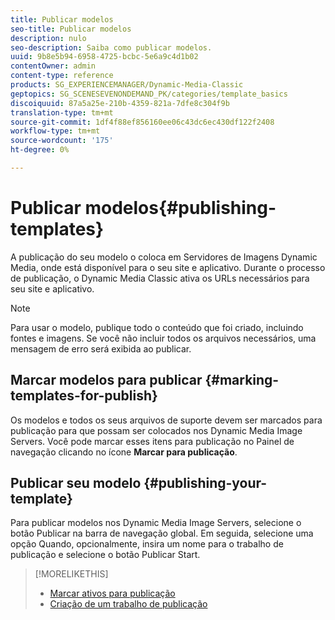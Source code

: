 ```yaml
---
title: Publicar modelos
seo-title: Publicar modelos
description: nulo
seo-description: Saiba como publicar modelos.
uuid: 9b8e5b94-6958-4725-bcbc-5e6a9c4d1b02
contentOwner: admin
content-type: reference
products: SG_EXPERIENCEMANAGER/Dynamic-Media-Classic
geptopics: SG_SCENESEVENONDEMAND_PK/categories/template_basics
discoiquuid: 87a5a25e-210b-4359-821a-7dfe8c304f9b
translation-type: tm+mt
source-git-commit: 1df4f88ef856160ee06c43dc6ec430df122f2408
workflow-type: tm+mt
source-wordcount: '175'
ht-degree: 0%

---
```



# Publicar modelos{#publishing-templates}

A publicação do seu modelo o coloca em Servidores de Imagens Dynamic Media, onde está disponível para o seu site e aplicativo. Durante o processo de publicação, o Dynamic Media Classic ativa os URLs necessários para seu site e aplicativo.

>[!NOTE]
>
>Para usar o modelo, publique todo o conteúdo que foi criado, incluindo fontes e imagens. Se você não incluir todos os arquivos necessários, uma mensagem de erro será exibida ao publicar.

## Marcar modelos para publicar {#marking-templates-for-publish}

Os modelos e todos os seus arquivos de suporte devem ser marcados para publicação para que possam ser colocados nos Dynamic Media Image Servers. Você pode marcar esses itens para publicação no Painel de navegação clicando no ícone **Marcar para publicação**.

## Publicar seu modelo {#publishing-your-template}

Para publicar modelos nos Dynamic Media Image Servers, selecione o botão Publicar na barra de navegação global. Em seguida, selecione uma opção Quando, opcionalmente, insira um nome para o trabalho de publicação e selecione o botão Publicar Start.

>[!MORELIKETHIS]
>
>* [Marcar ativos para publicação](publishing-files.md#publish_after_uploading)
>* [Criação de um trabalho de publicação](publishing-files.md#creating_a_publish_job)

